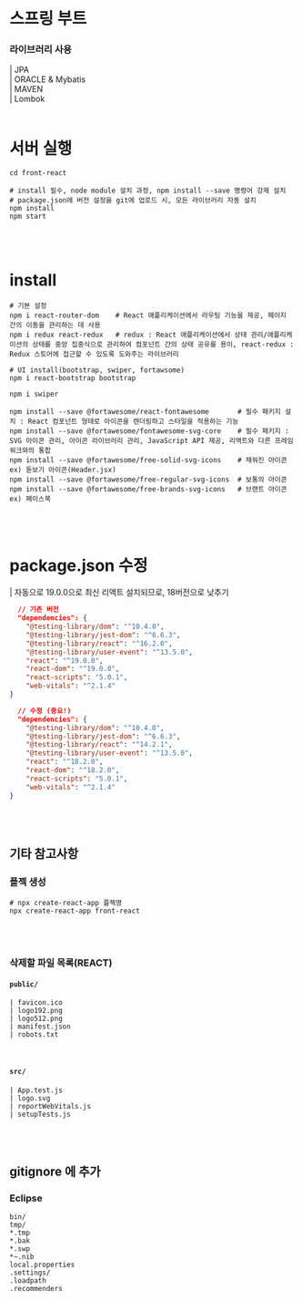 # 스프링 부트 
### 라이브러리 사용
| JPA <br/>
| ORACLE & Mybatis<br/>
| MAVEN <br/>
| Lombok
<br/>
<br/>


# 서버 실행
```shell
cd front-react

# install 필수, node module 설치 과정, npm install --save 명령어 강제 설치
# package.json에 버전 설정을 git에 업로드 시, 모든 라이브러리 자동 설치
npm install
npm start 
```
<br/>
<br/>

# install
```shell
# 기본 설정
npm i react-router-dom    # React 애플리케이션에서 라우팅 기능을 제공, 페이지 간의 이동을 관리하는 데 사용
npm i redux react-redux   # redux : React 애플리케이션에서 상태 관리/애플리케이션의 상태를 중앙 집중식으로 관리하여 컴포넌트 간의 상태 공유를 용이, react-redux : Redux 스토어에 접근할 수 있도록 도와주는 라이브러리

# UI install(bootstrap, swiper, fortawsome)
npm i react-bootstrap bootstrap  

npm i swiper

npm install --save @fortawesome/react-fontawesome       # 필수 패키지 설치 : React 컴포넌트 형태로 아이콘을 렌더링하고 스타일을 적용하는 기능
npm install --save @fortawesome/fontawesome-svg-core    # 필수 패키지 : SVG 아이콘 관리, 아이콘 라이브러리 관리, JavaScript API 제공, 리액트와 다른 프레임워크와의 통합
npm install --save @fortawesome/free-solid-svg-icons    # 채워진 아이콘 ex) 돋보기 아이콘(Header.jsx)
npm install --save @fortawesome/free-regular-svg-icons  # 보통의 아이콘
npm install --save @fortawesome/free-brands-svg-icons   # 브랜트 아이콘 ex) 페이스북

```

<br/>
<br/>


# package.json 수정 
| 자동으로 19.0.0으로 최신 리액트 설치되므로, 18버전으로 낮추기
```json
  // 기존 버전 
  "dependencies": {
    "@testing-library/dom": "^10.4.0",
    "@testing-library/jest-dom": "^6.6.3",
    "@testing-library/react": "^16.2.0",
    "@testing-library/user-event": "^13.5.0",
    "react": "^19.0.0",
    "react-dom": "^19.0.0",
    "react-scripts": "5.0.1",
    "web-vitals": "^2.1.4"
}

  // 수정 (중요!)
  "dependencies": {
    "@testing-library/dom": "^10.4.0",
    "@testing-library/jest-dom": "^6.6.3",
    "@testing-library/react": "^14.2.1",
    "@testing-library/user-event": "^13.5.0",
    "react": "^18.2.0",
    "react-dom": "^18.2.0",
    "react-scripts": "5.0.1",
    "web-vitals": "^2.1.4"
}
```

<br/>
<br/>

## 기타 참고사항
###  플젝 생성 
```shell
# npx create-react-app 플젝명
npx create-react-app front-react
```
<br/>
<br/>

### 삭제할 파일 목록(REACT)
#### `public/` 
```
| favicon.ico
| logo192.png
| logo512.png
| manifest.json
| robots.txt
```
<br/>

#### `src/`
```
| App.test.js
| logo.svg
| reportWebVitals.js
| setupTests.js
```
<br/>
<br/>

## gitignore 에 추가
### Eclipse ###
```.metadata
bin/
tmp/
*.tmp
*.bak
*.swp
*~.nib
local.properties
.settings/
.loadpath
.recommenders
```
